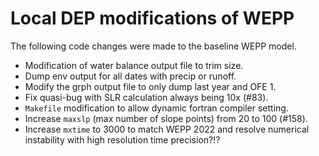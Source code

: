 Local DEP modifications of WEPP
===============

The following code changes were made to the baseline WEPP model.

- Modification of water balance output file to trim size.
- Dump env output for all dates with precip or runoff.
- Modify the grph output file to only dump last year and OFE 1.
- Fix quasi-bug with SLR calculation always being 10x (#83).
- `Makefile` modification to allow dynamic fortran compiler setting.
- Increase `maxslp` (max number of slope points) from 20 to 100 (#158).
- Increase `mxtime` to 3000 to match WEPP 2022 and resolve numerical instability
with high resolution time precision?!?
